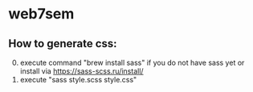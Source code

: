# web7sem

## How to generate css:

0. execute command "brew install sass" if you do not have sass yet or install via https://sass-scss.ru/install/
1. execute "sass style.scss style.css"
